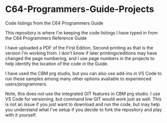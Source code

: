 # C64-Programmers-Guide-Projects
Code listings from the C64 Programmers Guide

This repository is where I'm keeping the code listings I have typed in from the C64 Programmers Reference Guide

I have uploaded a PDF of the First Edition, Second printing as that is the version I'm working from. I don't know if later printings/editions may have changed the page numbering, and I use page numbers in the projects to help identify the location of the code in the Guide.

I have used the CBM prg studio, but you can also use add-ins in VS Code to run these samples among many other options available to experienced users/programmers.

Note, this does not use the integrated GIT features in CBM prg studio. I use VS Code for versioning, but command line GIT would work just as well. This is not an issue if you just want to download and run the code, but may help you understand what I've setup if you decide to fork the repository and play with it yourself.
